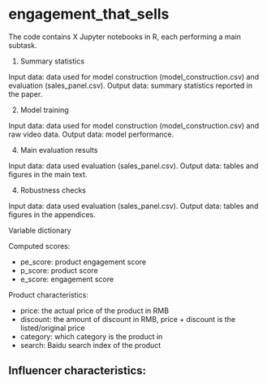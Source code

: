 # engagement_that_sells

The code contains X Jupyter notebooks in R, each performing a main subtask. 

1. Summary statistics

Input data: data used for model construction (model_construction.csv) and evaluation (sales_panel.csv).
Output data: summary statistics reported in the paper.

2. Model training

Input data: data used for model construction (model_construction.csv) and raw video data.
Output data: model performance. 

4. Main evaluation results

Input data: data used evaluation (sales_panel.csv).
Output data: tables and figures in the main text.

4. Robustness checks

Input data: data used evaluation (sales_panel.csv).
Output data: tables and figures in the appendices.


Variable dictionary

Computed scores:
  - pe_score: product engagement score
  - p_score: product score
  - e_score: engagement score

Product characteristics:
  - price: the actual price of the product in RMB
  - discount: the amount of discount in RMB, price + discount is the listed/original price
  - category: which category is the product in
  - search: Baidu search index of the product

Influencer characteristics:
  - 

